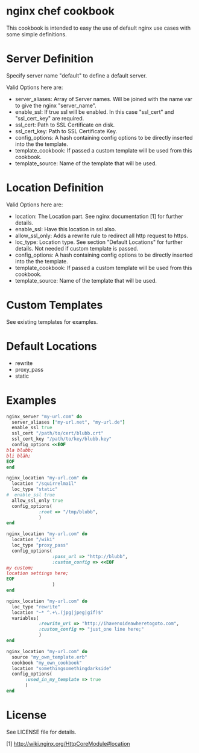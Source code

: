 nginx chef cookbook
===================

This cookbook is intended to easy the use of default nginx use cases with some simple definitions.

Server Definition
=================

Specify server name "default" to define a default server.

Valid Options here are:

* server_aliases: Array of Server names. Will be joined with the name var to give the nginx "server_name".
* enable_ssl: If true ssl will be enabled. In this case "ssl_cert" and "ssl_cert_key" are required.
* ssl_cert: Path to SSL Certificate on disk.
* ssl_cert_key: Path to SSL Certificate Key.
* config_options: A hash containing config options to be directly inserted into the the template.
* template_cookbook: If passed a custom template will be used from this cookbook.
* template_source: Name of the template that will be used.

Location Definition
===================

Valid Options here are:

* location: The Location part. See nginx documentation [1] for further details.
* enable_ssl: Have this location in ssl also.
* allow_ssl_only: Adds a rewrite rule to redirect all http request to https.
* loc_type: Location type. See section "Default Locations" for further details. Not needed if custom template is passed.
* config_options: A hash containing config options to be directly inserted into the the template.
* template_cookbook: If passed a custom template will be used from this cookbook.
* template_source: Name of the template that will be used.

Custom Templates
================

See existing templates for examples.

Default Locations
=================

* rewrite
* proxy_pass
* static

Examples
========

```ruby
nginx_server "my-url.com" do
  server_aliases ["my-url.net", "my-url.de"]
  enable_ssl true
  ssl_cert "/path/to/cert/blubb.crt"
  ssl_cert_key "/path/to/key/blubb.key"
  config_options <<EOF
bla blubb;
bli bläh;
EOF
end

nginx_location "my-url.com" do
  location "/squirrelmail"
  loc_type "static"
#  enable_ssl true
  allow_ssl_only true
  config_options(
            :root => "/tmp/blubb",
            )
end

nginx_location "my-url.com" do
  location "/wiki"
  loc_type "proxy_pass"
  config_options(
                 :pass_url => "http://blubb",
                 :custom_config => <<EOF
my custom;
location settings here;
EOF
                 )
end

nginx_location "my-url.com" do
  loc_type "rewrite"
  location "~* ^.+\.(jpg|jpeg|gif)$"
  variables(
            :rewrite_url => "http://ihavenoideawheretogoto.com",
            :custom_config => "just_one line here;"
            )
end

nginx_location "my-url.com" do
  source "my_own_template.erb"
  cookbook "my_own_cookbook"
  location "somethingsomethingdarkside"
  config_options(
       :used_in_my_template => true
       )
end
```

License
=======

See LICENSE file for details.

[1] http://wiki.nginx.org/HttpCoreModule#location

